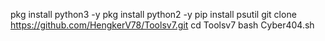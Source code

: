 pkg install python3 -y
pkg install python2 -y
pip install psutil
git clone https://github.com/HengkerV78/Toolsv7.git
cd Toolsv7
bash Cyber404.sh
